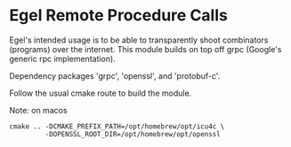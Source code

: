# Egel Remote Procedure Calls

Egel's intended usage is to be able to transparently shoot 
combinators (programs) over the internet. This module builds on top
off grpc (Google's generic rpc implementation).

Dependency packages 'grpc', 'openssl', and 'protobuf-c'.

Follow the usual cmake route to build the module.

Note: on macos

    cmake .. -DCMAKE_PREFIX_PATH=/opt/homebrew/opt/icu4c \
             -DOPENSSL_ROOT_DIR=/opt/homebrew/opt/openssl
